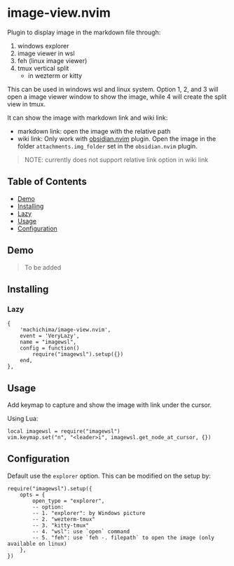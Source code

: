 # image-view.nvim

Plugin to display image in the markdown file through:

1. windows explorer
2. image viewer in wsl
3. feh (linux image viewer)
4. tmux vertical split
    - in wezterm or kitty

This can be used in windows wsl and linux system. Option 1, 2, and 3 will open a image viewer window to show the image, while 4 will create the split view in tmux.

It can show the image with markdown link and wiki link: 
- markdown link: open the image with the relative path
- wiki link: Only work with [obsidian.nvim](https://github.com/epwalsh/obsidian.nvim) plugin. Open the image in the folder `attachments.img_folder` set in the `obsidian.nvim` plugin.

> NOTE: currently does not support relative link option in wiki link


## Table of Contents

- [Demo](#demo)
- [Installing](#installing)
- [Lazy](#lazy)
- [Usage](#usage)
- [Configuration](#configuration)


## Demo

> To be added


## Installing

### Lazy

```{json}
{
    'machichima/image-view.nvim',
    event = 'VeryLazy',
    name = "imagewsl",
    config = function()
        require("imagewsl").setup({})
    end,
},
```

## Usage

Add keymap to capture and show the image with link under the cursor.

Using Lua:

```{lua}
local imagewsl = require("imagewsl")
vim.keymap.set("n", "<leader>i", imagewsl.get_node_at_cursor, {})
```


## Configuration

Default use the `explorer` option. This can be modified on the setup by:

```{lua}
require("imagewsl").setup({
    opts = {
        open_type = "explorer",
        -- option:
        -- 1. "explorer": by Windows picture
        -- 2. "wezterm-tmux"
        -- 3. "kitty-tmux"
        -- 4. "wsl": use `open` command
        -- 5. "feh": use `feh -. filepath` to open the image (only available on linux)
    },
})
```
